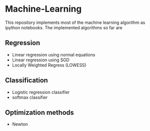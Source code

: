 # Machine-Learning

This repository implements most of the machine learning algorithm as ipython notebooks. The implemented algorithms so far are 

## Regression 
* Linear regression using normal equations
* Linear regression using SGD
* Locally Weighted Regress (LOWESS)

## Classification 
* Logistic regression classifier
* softmax classifier 

## Optimization methods 
* Newton
